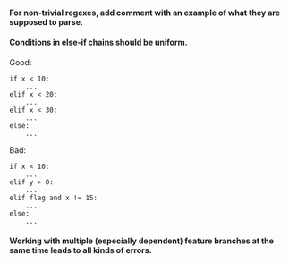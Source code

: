#### For non-trivial regexes, add comment with an example of what they are supposed to parse.


#### Conditions in else-if chains should be uniform.

Good:
```
if x < 10:
    ...
elif x < 20:
    ...
elif x < 30:
    ...
else:
    ...
```
Bad:
```
if x < 10:
    ...
elif y > 0:
    ...
elif flag and x != 15:
    ...
else:
    ...
```

#### Working with multiple (especially dependent) feature branches at the same time leads to all kinds of errors.
